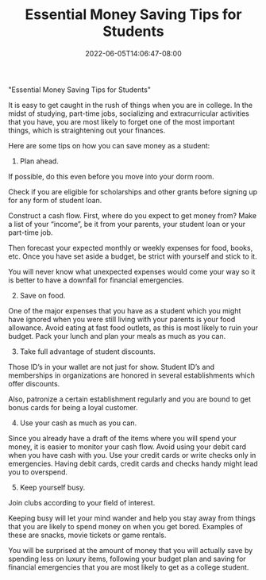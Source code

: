 ﻿---
title: "Essential Money Saving Tips for Students"
date: 2022-06-05T14:06:47-08:00
description: "Family Budget Tips for Web Success"
featured_image: "/images/Family Budget.jpg"
tags: ["Family Budget"]
---
"Essential Money Saving Tips for Students"


It is easy to get caught in the rush of things when you are in college. In the midst of studying, part-time jobs, socializing and extracurricular activities that you have, you are most likely to forget one of the most important things, which is straightening out your finances. 

Here are some tips on how you can save money as a student:

1. Plan ahead. 

If possible, do this even before you move into your dorm room. 

Check if you are eligible for scholarships and other grants before signing up for any form of student loan. 

Construct a cash flow. First, where do you expect to get money from? Make a list of your “income”,  be it from your parents, your student loan or your part-time job. 

Then forecast your expected monthly or weekly expenses for food, books, etc. Once you have set aside a budget, be strict with yourself and stick to it. 

You will never know what unexpected expenses would come your way so it is better to have a downfall for financial emergencies. 

2. Save on food. 

One of the major expenses that you have as a student which you might have ignored when you were still living with your parents is your food allowance. Avoid eating at fast food outlets, as this is most likely to ruin your budget. Pack your lunch and plan your meals as much as you can.  

3. Take full advantage of student discounts. 

Those ID’s in your wallet are not just for show.  Student ID’s and memberships in organizations are honored in several establishments which offer discounts. 

Also, patronize a certain establishment regularly and you are bound to get bonus cards for being a loyal customer. 

4. Use your cash as much as you can. 

Since you already have a draft of the items where you will spend your money, it is easier to monitor your cash flow. Avoid using your debit card when you have cash with you. Use your credit cards or write checks only in emergencies. Having debit cards, credit cards and checks handy might lead you to overspend. 

5. Keep yourself busy. 

Join clubs according to your field of interest. 

Keeping busy will let your mind wander and help you stay away from things that you are likely to spend money on when you get bored. Examples of these are snacks, movie tickets or game rentals. 

You will be surprised at the amount of money that you will actually save by spending less on luxury items, following your budget plan and saving for financial emergencies that you are most likely to get as a college student. 








